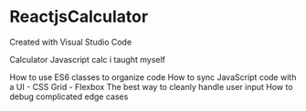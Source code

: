 # ReactjsCalculator
Created with Visual Studio Code

Calculator Javascript calc i taught myself

How to use ES6 classes to organize code
How to sync JavaScript code with a UI - CSS Grid - Flexbox
The best way to cleanly handle user input
How to debug complicated edge cases
